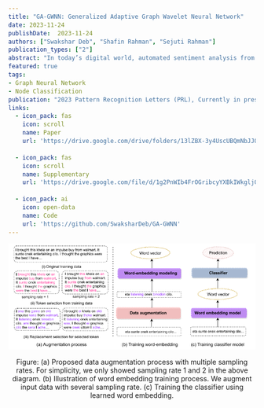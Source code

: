 ```yaml
---
title: "GA-GWNN: Generalized Adaptive Graph Wavelet Neural Network"
date: 2023-11-24
publishDate:  2023-11-24
authors: ["Swakshar Deb", "Shafin Rahman", "Sejuti Rahman"]
publication_types: ["2"]
abstract: "In today’s digital world, automated sentiment analysis from online reviews can contribute to a wide variety of decision-making processes. One example is examining typical perceptions of a product based on customer feedbacks to have a better understanding of consumer expectations, which can help enhance everything from customer service to product offerings. Online review comments, on the other hand, frequently mix different languages, use non-native scripts and do not adhere to strict grammar norms. For a low-resource language like Bangla, the lack of annotated code-mixed data makes automated sentiment analysis more challenging. To address this, we collect online reviews of different products and construct an annotated Bangla-English code mix (BE-CM) dataset (Dataset and other resources are available at https://github.com/fokhruli/CM-seti-anlysis ). On our sentiment corpus, we also compare several alternative models from the existing literature. We present a simple but effective data augmentation method that can be utilized with existing word embedding algorithms without the need for a parallel corpus to improve cross-lingual contextual understanding. Our experimental results suggest that training word embedding models (e.g., Word2vec, FastText) with our data augmentation strategy can help the model in capturing the cross-lingual relationship for code-mixed sentences, thereby improving the overall performance of existing classifiers in both supervised learning and zero-shot cross-lingual adaptability. With extensive experimentations, we found that XGBoost with Fasttext embedding trained on our proposed data augmentation method outperforms other alternative models in automated sentiment analysis on code-mixed Bangla-English dataset, with a weighted F1 score of 87%."
featured: true
tags:
- Graph Neural Network
- Node Classification
publication: "2023 Pattern Recognition Letters (PRL), Currently in press"
links:
  - icon_pack: fas
    icon: scroll
    name: Paper
    url: 'https://drive.google.com/drive/folders/13lZBX-3y4UscUBQmNbJJQytok8YWgFwm'
  
  - icon_pack: fas
    icon: scroll
    name: Supplementary
    url: 'https://drive.google.com/file/d/1g2PnWIb4FrOGribcyYXBkIWkglj02-5_/view?usp=sharing'
  
  - icon_pack: ai
    icon: open-data
    name: Code
    url: 'https://github.com/SwaksharDeb/GA-GWNN'
---
```


![gemm_architecture](/img/nlp.PNG)
<p style="text-align:center"> Figure: (a) Proposed data augmentation process with multiple sampling rates. For simplicity, we only showed sampling rate 1 and 2 in the above diagram. (b) Illustration of word embedding training process. We augment input data with several sampling rate.
(c) Training the classifier using learned word embedding. </p>